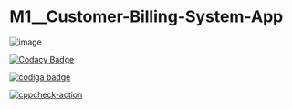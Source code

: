 # M1__Customer-Billing-System-App

![image](https://user-images.githubusercontent.com/98813939/156575753-75318038-3eb1-4b11-9423-6b79e7d4389f.png)

[![Codacy Badge](https://app.codacy.com/project/badge/Grade/3ec130f402064f04a02b17a840d79f52)](https://www.codacy.com/gh/reddyguruteja/M1__Customer-Billing-System-APP/dashboard?utm_source=github.com&amp;utm_medium=referral&amp;utm_content=reddyguruteja/M1__Customer-Billing-System-APP&amp;utm_campaign=Badge_Grade)

<a href="https://app.codiga.io/public/user/github/reddyguruteja">
   <img src="https://api.codiga.io/public/badge/user/github/reddyguruteja?style=light" alt="codiga badge" />
</a>

[![cppcheck-action](https://github.com/reddyguruteja/M1__Customer-Billing-System-APP/actions/workflows/cppcheck.yml/badge.svg)](https://github.com/reddyguruteja/M1__Customer-Billing-System-APP/actions/workflows/cppcheck.yml)
